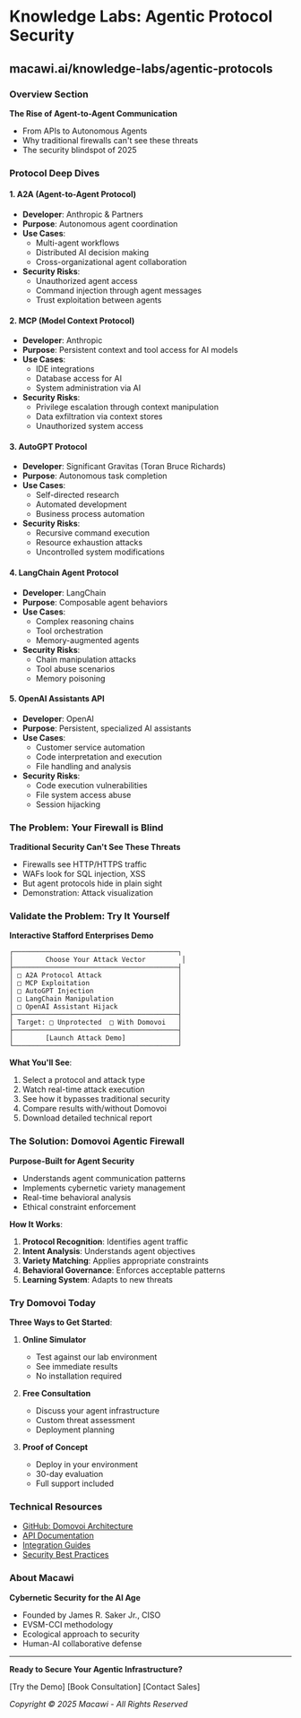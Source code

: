 # Knowledge Labs: Agentic Protocol Security
## macawi.ai/knowledge-labs/agentic-protocols

### Overview Section
**The Rise of Agent-to-Agent Communication**
- From APIs to Autonomous Agents
- Why traditional firewalls can't see these threats
- The security blindspot of 2025

### Protocol Deep Dives

#### 1. A2A (Agent-to-Agent Protocol)
- **Developer**: Anthropic & Partners
- **Purpose**: Autonomous agent coordination
- **Use Cases**: 
  - Multi-agent workflows
  - Distributed AI decision making
  - Cross-organizational agent collaboration
- **Security Risks**:
  - Unauthorized agent access
  - Command injection through agent messages
  - Trust exploitation between agents

#### 2. MCP (Model Context Protocol)
- **Developer**: Anthropic
- **Purpose**: Persistent context and tool access for AI models
- **Use Cases**:
  - IDE integrations
  - Database access for AI
  - System administration via AI
- **Security Risks**:
  - Privilege escalation through context manipulation
  - Data exfiltration via context stores
  - Unauthorized system access

#### 3. AutoGPT Protocol
- **Developer**: Significant Gravitas (Toran Bruce Richards)
- **Purpose**: Autonomous task completion
- **Use Cases**:
  - Self-directed research
  - Automated development
  - Business process automation
- **Security Risks**:
  - Recursive command execution
  - Resource exhaustion attacks
  - Uncontrolled system modifications

#### 4. LangChain Agent Protocol
- **Developer**: LangChain
- **Purpose**: Composable agent behaviors
- **Use Cases**:
  - Complex reasoning chains
  - Tool orchestration
  - Memory-augmented agents
- **Security Risks**:
  - Chain manipulation attacks
  - Tool abuse scenarios
  - Memory poisoning

#### 5. OpenAI Assistants API
- **Developer**: OpenAI
- **Purpose**: Persistent, specialized AI assistants
- **Use Cases**:
  - Customer service automation
  - Code interpretation and execution
  - File handling and analysis
- **Security Risks**:
  - Code execution vulnerabilities
  - File system access abuse
  - Session hijacking

### The Problem: Your Firewall is Blind

**Traditional Security Can't See These Threats**
- Firewalls see HTTP/HTTPS traffic
- WAFs look for SQL injection, XSS
- But agent protocols hide in plain sight
- Demonstration: Attack visualization

### Validate the Problem: Try It Yourself

**Interactive Stafford Enterprises Demo**
```
┌─────────────────────────────────────────┐
│        Choose Your Attack Vector         │
├─────────────────────────────────────────┤
│ □ A2A Protocol Attack                   │
│ □ MCP Exploitation                      │
│ □ AutoGPT Injection                     │
│ □ LangChain Manipulation                │
│ □ OpenAI Assistant Hijack               │
├─────────────────────────────────────────┤
│ Target: □ Unprotected  □ With Domovoi   │
├─────────────────────────────────────────┤
│        [Launch Attack Demo]             │
└─────────────────────────────────────────┘
```

**What You'll See**:
1. Select a protocol and attack type
2. Watch real-time attack execution
3. See how it bypasses traditional security
4. Compare results with/without Domovoi
5. Download detailed technical report

### The Solution: Domovoi Agentic Firewall

**Purpose-Built for Agent Security**
- Understands agent communication patterns
- Implements cybernetic variety management
- Real-time behavioral analysis
- Ethical constraint enforcement

**How It Works**:
1. **Protocol Recognition**: Identifies agent traffic
2. **Intent Analysis**: Understands agent objectives
3. **Variety Matching**: Applies appropriate constraints
4. **Behavioral Governance**: Enforces acceptable patterns
5. **Learning System**: Adapts to new threats

### Try Domovoi Today

**Three Ways to Get Started**:

1. **Online Simulator** 
   - Test against our lab environment
   - See immediate results
   - No installation required

2. **Free Consultation**
   - Discuss your agent infrastructure
   - Custom threat assessment
   - Deployment planning

3. **Proof of Concept**
   - Deploy in your environment
   - 30-day evaluation
   - Full support included

### Technical Resources

- [GitHub: Domovoi Architecture](https://github.com/macawi-ai/domovoi)
- [API Documentation](https://docs.macawi.ai/domovoi)
- [Integration Guides](https://docs.macawi.ai/domovoi/integrate)
- [Security Best Practices](https://docs.macawi.ai/domovoi/security)

### About Macawi

**Cybernetic Security for the AI Age**
- Founded by James R. Saker Jr., CISO
- EVSM-CCI methodology
- Ecological approach to security
- Human-AI collaborative defense

---

**Ready to Secure Your Agentic Infrastructure?**

[Try the Demo] [Book Consultation] [Contact Sales]

*Copyright © 2025 Macawi - All Rights Reserved*